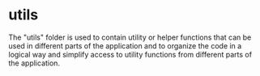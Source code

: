 # utils

The "utils" folder is used to contain utility or helper functions that can be used in different parts of the application and to organize the code in a logical way and simplify access to utility functions from different parts of the application.
